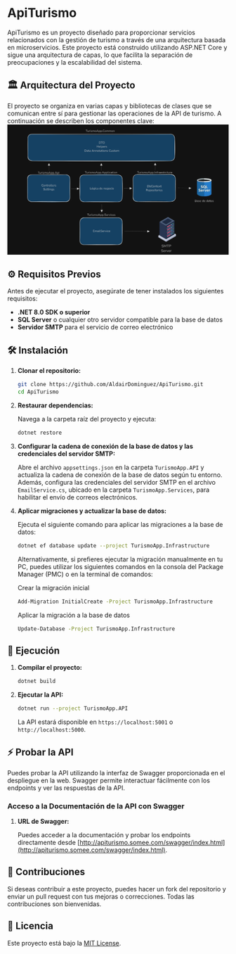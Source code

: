 # ApiTurismo

ApiTurismo es un proyecto diseñado para proporcionar servicios relacionados con la gestión de turismo a través de una arquitectura basada en microservicios. Este proyecto está construido utilizando ASP.NET Core y sigue una arquitectura de capas, lo que facilita la separación de preocupaciones y la escalabilidad del sistema.

## 🏛️ Arquitectura del Proyecto
El proyecto se organiza en varias capas y bibliotecas de clases que se comunican entre sí para gestionar las operaciones de la API de turismo. A continuación se describen los componentes clave:
![Diagrama de Arquitectura](https://github.com/AldairDominguez/ApiTurismo/blob/main/TurismoApp.Api/Properties/asdasd.PNG)

## ⚙️ Requisitos Previos

Antes de ejecutar el proyecto, asegúrate de tener instalados los siguientes requisitos:

- **.NET 8.0 SDK o superior**
- **SQL Server** o cualquier otro servidor compatible para la base de datos
- **Servidor SMTP** para el servicio de correo electrónico

## 🛠️ Instalación

1. **Clonar el repositorio:**

    ```bash
    git clone https://github.com/AldairDominguez/ApiTurismo.git
    cd ApiTurismo
    ```

2. **Restaurar dependencias:**

    Navega a la carpeta raíz del proyecto y ejecuta:

    ```bash
    dotnet restore
    ```

3. **Configurar la cadena de conexión de la base de datos y las credenciales del servidor SMTP:**

   Abre el archivo `appsettings.json` en la carpeta `TurismoApp.API` y actualiza la cadena de conexión de la base de datos según tu entorno. Además, configura las credenciales del servidor SMTP en el archivo       `EmailService.cs`, ubicado en la carpeta `TurismoApp.Services`, para habilitar el envío de correos electrónicos.

4. **Aplicar migraciones y actualizar la base de datos:**

    Ejecuta el siguiente comando para aplicar las migraciones a la base de datos:

    ```bash
    dotnet ef database update --project TurismoApp.Infrastructure
    ```
    Alternativamente, si prefieres ejecutar la migración manualmente en tu PC, puedes utilizar los siguientes comandos en la consola del Package Manager (PMC) o en la terminal de comandos:
   
    Crear la migración inicial
   
    ```bash
    Add-Migration InitialCreate -Project TurismoApp.Infrastructure
    ```
   
    Aplicar la migración a la base de datos
   
    ```bash
    Update-Database -Project TurismoApp.Infrastructure
    ```

## 🚀 Ejecución

1. **Compilar el proyecto:**

    ```bash
    dotnet build
    ```

2. **Ejecutar la API:**

    ```bash
    dotnet run --project TurismoApp.API
    ```

    La API estará disponible en `https://localhost:5001` o `http://localhost:5000`.

## ⚡ Probar la API

Puedes probar la API utilizando la interfaz de Swagger proporcionada en el despliegue en la web. Swagger permite interactuar fácilmente con los endpoints y ver las respuestas de la API.

### Acceso a la Documentación de la API con Swagger

1. **URL de Swagger:**

    Puedes acceder a la documentación y probar los endpoints directamente desde [http://apiturismo.somee.com/swagger/index.html](http://apiturismo.somee.com/swagger/index.html).

## 🤝 Contribuciones

Si deseas contribuir a este proyecto, puedes hacer un fork del repositorio y enviar un pull request con tus mejoras o correcciones. Todas las contribuciones son bienvenidas.

## 📄 Licencia

Este proyecto está bajo la [MIT License](https://opensource.org/licenses/MIT).
